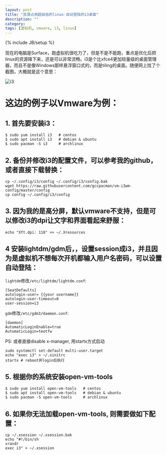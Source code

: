 ```yaml
---
layout: post
title: "资源占用超级低的linux-自动登陆的i3桌面"
description: ""
category: 
tags: [虚拟机, vmware, i3, linux]
---
```

{% include JB/setup %}

现在的电脑是Surface，跑虚拟机很吃力了，但是不是不能跑，重点是优化后把linux的资源降下来，还是可以非常流畅。i3是个比xfce4更加轻量级的桌面管理器，而且不是像Windows那样悬浮窗口式的，而是tiling的桌面。随便网上找了个截图，大概就是这个意思：

![i3](https://i3wm.org/screenshots/i3-1.png)

# 这边的例子以Vmware为例：

## 1. 首先要安装i3：

    $ sudo yum install i3   # centos
    $ sudo apt install i3   # debian & ubuntu
    $ sudo pacman -S i3     # archlinux

## 2. 备份并修改i3的配置文件，可以参考我的github，或者直接下载替换：

    cp ~/.config/i3/config ~/.config/i3/config.bak
    wget https://raw.githubusercontent.com/gccpacman/vm-i3wm-config/master/config
    cp config ~/.config/i3/config

## 3. 因为我的是高分屏，默认vmware不支持，但是可以修改i3的dpi让文字和界面看起来舒服：

    echo "Xft.dpi: 118" >> ~/.Xresources

## 4 安装lightdm/gdm后，，设置session成i3，并且因为是虚拟机不想每次开机都输入用户名密码，可以设置自动登陆：

`lightdm`修改`/etc/lightdm/lightdm.conf`:

    [SeatDefaults]
    autologin-user= {{your username}}
    autologin-user-timeout=0
    user-session=i3

`gdm`修改`/etc/gdm3/daemon.conf`:

    [daemon]
    AutomaticLoginEnable=true
    AutomaticLogin=teotfw

PS: 或者直接disable x-manager, 用startx方式启动

    sudo systemctl set-default multi-user.target
    echo "exec i3" > ~/.xinitrc
    startx # reboot并login后执行

## 5. 根据你的系统安装open-vm-tools

    $ sudo yum install open-vm-tools   # centos
    $ sudo apt install open-vm-tools   # debian & ubuntu
    $ sudo pacman -S open-vm-tools     # archlinux

## 6. 如果你无法加载open-vm-tools, 则需要做如下配置：

    cp ~/.xsession ~/.xsession.bak
    echo "#!/bin/sh
    xrandr
    exec i3" > ~/.xsession
